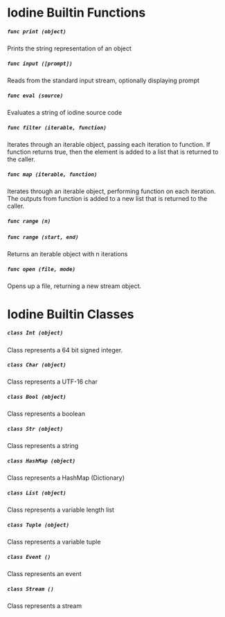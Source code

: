 # Iodine Builtin Functions

##### ```func print (object)```
Prints the string representation of an object
##### ```func input ([prompt])```
Reads from the standard input stream, optionally displaying prompt
##### ```func eval (source)```
Evaluates a string of iodine source code
##### ```func filter (iterable, function)```
Iterates through an iterable object, passing each iteration to function. If function returns true, then the element is added to a list that is returned to the caller.
##### ```func map (iterable, function)```
Iterates through an iterable object, performing function on each iteration. The outputs from function is added to a new list that is returned to the caller.
##### ```func range (n)```
##### ```func range (start, end)```
Returns an iterable object with n iterations 
##### ```func open (file, mode)```
Opens up a file, returning a new stream object.
# Iodine Builtin Classes
##### ```class Int (object)```
Class represents a 64 bit signed integer. 
##### ```class Char (object)```
Class represents a UTF-16 char
##### ```class Bool (object)```
Class represents a boolean
##### ```class Str (object)```
Class represents a string
##### ```class HashMap (object)```
Class represents a HashMap (Dictionary)
##### ```class List (object)```
Class represents a variable length list
##### ```class Tuple (object)```
Class represents a variable tuple
##### ```class Event ()```
Class represents an event
##### ```class Stream ()```
Class represents a stream
